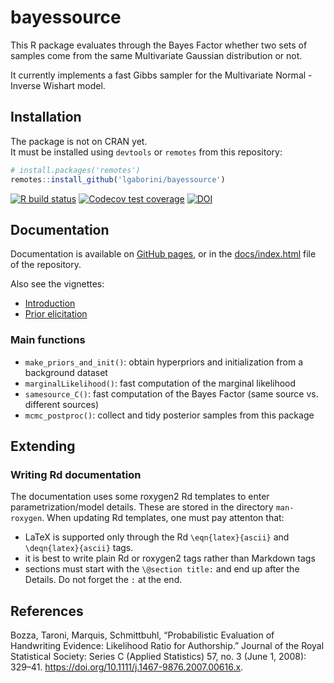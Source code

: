 # bayessource

This R package evaluates through the Bayes Factor whether two sets of samples come from the same Multivariate Gaussian distribution or not.

It currently implements a fast Gibbs sampler for the Multivariate Normal - Inverse Wishart model.

## Installation

The package is not on CRAN yet.   
It must be installed using `devtools` or `remotes` from this repository:

```r
# install.packages('remotes')
remotes::install_github('lgaborini/bayessource')
```

<!-- badges: start -->
[![R build status](https://github.com/lgaborini/bayessource/workflows/R-CMD-check/badge.svg)](https://github.com/lgaborini/bayessource/actions) [![Codecov test coverage](https://codecov.io/gh/lgaborini/bayessource/branch/master/graph/badge.svg)](https://codecov.io/gh/lgaborini/bayessource?branch=master) [![DOI](https://zenodo.org/badge/163959964.svg)](https://zenodo.org/badge/latestdoi/163959964)

<!-- badges: end -->


## Documentation

Documentation is available on [GitHub pages](https://lgaborini.github.io/bayessource), or in the [docs/index.html]([docs/index.html]) file of the repository.

Also see the vignettes:

- [Introduction](https://lgaborini.github.io/bayessource/articles/introduction.html)
- [Prior elicitation](https://lgaborini.github.io/bayessource/articles/prior_elicitation.html)

### Main functions

- `make_priors_and_init()`: obtain hyperpriors and initialization from a background dataset
- `marginalLikelihood()`: fast computation of the marginal likelihood
- `samesource_C()`: fast computation of the Bayes Factor (same source vs. different sources)
- `mcmc_postproc()`: collect and tidy posterior samples from this package

## Extending

### Writing Rd documentation

The documentation uses some roxygen2 Rd templates to enter parametrization/model details.
These are stored in the directory `man-roxygen`.
When updating Rd templates, one must pay attenton that:

- LaTeX is supported only through the Rd `\eqn{latex}{ascii}` and `\deqn{latex}{ascii}` tags.
- it is best to write plain Rd or roxygen2 tags rather than Markdown tags
- sections must start with the `\@section title:` and end up after the Details.
  Do not forget the `:` at the end.


## References

Bozza, Taroni, Marquis, Schmittbuhl, “Probabilistic Evaluation of Handwriting Evidence: Likelihood Ratio for Authorship.” Journal of the Royal Statistical Society: Series C (Applied Statistics) 57, no. 3 (June 1, 2008): 329–41. https://doi.org/10.1111/j.1467-9876.2007.00616.x.
